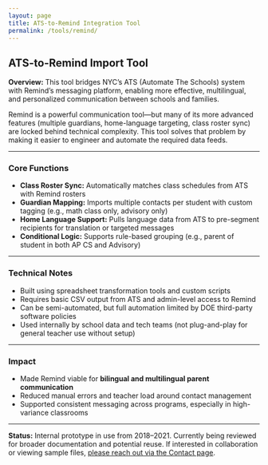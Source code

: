 ```yaml
---
layout: page
title: ATS-to-Remind Integration Tool
permalink: /tools/remind/
---
```


## ATS-to-Remind Import Tool

**Overview:**
This tool bridges NYC’s ATS (Automate The Schools) system with Remind’s messaging platform, enabling more effective, multilingual, and personalized communication between schools and families.

Remind is a powerful communication tool—but many of its more advanced features (multiple guardians, home-language targeting, class roster sync) are locked behind technical complexity. This tool solves that problem by making it easier to engineer and automate the required data feeds.

---

### Core Functions
- **Class Roster Sync:** Automatically matches class schedules from ATS with Remind rosters
- **Guardian Mapping:** Imports multiple contacts per student with custom tagging (e.g., math class only, advisory only)
- **Home Language Support:** Pulls language data from ATS to pre-segment recipients for translation or targeted messages
- **Conditional Logic:** Supports rule-based grouping (e.g., parent of student in both AP CS and Advisory)

---

### Technical Notes
- Built using spreadsheet transformation tools and custom scripts
- Requires basic CSV output from ATS and admin-level access to Remind
- Can be semi-automated, but full automation limited by DOE third-party software policies
- Used internally by school data and tech teams (not plug-and-play for general teacher use without setup)

---

### Impact
- Made Remind viable for **bilingual and multilingual parent communication**
- Reduced manual errors and teacher load around contact management
- Supported consistent messaging across programs, especially in high-variance classrooms

---

**Status:** Internal prototype in use from 2018–2021. Currently being reviewed for broader documentation and potential reuse. If interested in collaboration or viewing sample files, [please reach out via the Contact page](/contact/).

